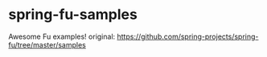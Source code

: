 # spring-fu-samples
Awesome Fu examples! original: https://github.com/spring-projects/spring-fu/tree/master/samples 
